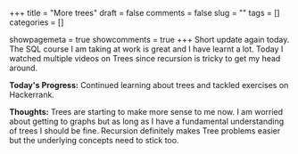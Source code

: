 +++ 
title = "More trees"
draft = false 
comments = false 
slug = "" 
tags = []
categories = []

showpagemeta = true
showcomments = true
+++
Short update again today. The SQL course I am taking at work is great and I have learnt a lot. Today I watched multiple videos on Trees since recursion is tricky to get my head around.

<b>Today's Progress:</b> Continued learning about trees and tackled exercises on Hackerrank.

<b>Thoughts:</b> Trees are starting to make more sense to me now. I am worried about getting to graphs but as long as I have a fundamental understanding of trees I should be fine. Recursion definitely makes Tree problems easier but the underlying concepts need to stick too. 